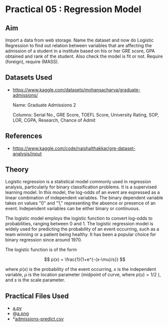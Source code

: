 # Practical 05 : Regression Model

## Aim

Import a data from web storage. Name the dataset and now do Logistic Regression to find out relation between variables that are affecting the admission of a student in a institute based on his or her GRE score, GPA obtained and rank of the student. Also check the model is fit or not. Require (foreign), require (MASS).

## Datasets Used

- <https://www.kaggle.com/datasets/mohansacharya/graduate-admissions/>

    Name: Graduate Admissions 2

    Columns: Serial No., GRE Score, TOEFL Score, University Rating, SOP, LOR, CGPA, Research, Chance of Admit

## References

- <https://www.kaggle.com/code/naishalthakkar/gre-dataset-analysis/input>


## Theory

Logistic regression is a statistical model commonly used in regression analysis, particularly for binary classification problems. It is a supervised learning model. In this model, the log-odds of an event are expressed as a linear combination of independent variables. The binary dependent variable takes on values "0" and "1," representing the absence or presence of an event. Independent variables can be either binary or continuous.

The logistic model employs the logistic function to convert log-odds to probabilities, ranging between 0 and 1. The logistic regression model is widely used for predicting the probability of an event occurring, such as a team winning or a patient being healthy. It has been a popular choice for binary regression since around 1970.

The logistic function is of the form

$$ p(x) = \frac{1}{1+e^{-(x-\mu)/s}} $$

where $p(x)$ is the probability of the event occurring, $x$ is the independent variable, $\mu$ is the location parameter (midpoint of curve, where $p(u) = 1/2$ ), and $s$ is the scale parameter.

## Practical Files Used

- [a.py](./a.py)
- @[a.png](./a.png)
- *[admissions-predict.csv](./admissions-predict.csv)
